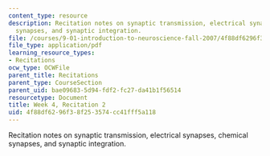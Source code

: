 ```yaml
---
content_type: resource
description: Recitation notes on synaptic transmission, electrical synapses, chemical
  synapses, and synaptic integration.
file: /courses/9-01-introduction-to-neuroscience-fall-2007/4f88df6296f38f253574cc41fff5a118_wk04_9_01_r03.pdf
file_type: application/pdf
learning_resource_types:
- Recitations
ocw_type: OCWFile
parent_title: Recitations
parent_type: CourseSection
parent_uid: bae09683-5d94-fdf2-fc27-da41b1f56514
resourcetype: Document
title: Week 4, Recitation 2
uid: 4f88df62-96f3-8f25-3574-cc41fff5a118
---
```

Recitation notes on synaptic transmission, electrical synapses, chemical synapses, and synaptic integration.

